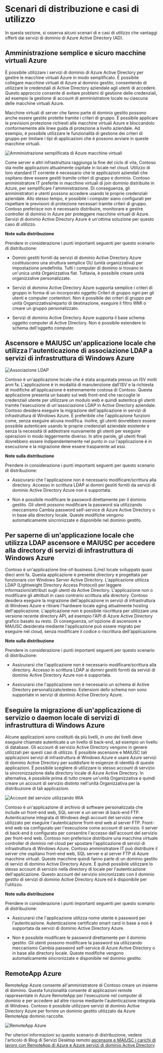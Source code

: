 <properties
    pageTitle="Azure Active Directory servizi di dominio: Scenari di distribuzione | Microsoft Azure"
    description="Scenari di distribuzione per i servizi di dominio Active Directory di Azure"
    services="active-directory-ds"
    documentationCenter=""
    authors="mahesh-unnikrishnan"
    manager="stevenpo"
    editor="curtand"/>

<tags
    ms.service="active-directory-ds"
    ms.workload="identity"
    ms.tgt_pltfrm="na"
    ms.devlang="na"
    ms.topic="article"
    ms.date="09/21/2016"
    ms.author="maheshu"/>


# <a name="deployment-scenarios-and-use-cases"></a>Scenari di distribuzione e casi di utilizzo
In questa sezione, si osserva alcuni scenari di e casi di utilizzo che vantaggi offerti dai servizi di dominio di Azure Active Directory (AD).

## <a name="secure-easy-administration-of-azure-virtual-machines"></a>Amministrazione semplice e sicuro macchine virtuali Azure
È possibile utilizzare i servizi di dominio di Azure Active Directory per gestire le macchine virtuali Azure in modo semplificato. È possibile collegare macchine virtuali di Azure al dominio gestito, consentendo di utilizzare le credenziali di Active Directory aziendale agli utenti di accedere. Questo approccio consente di evitare problemi di gestione delle credenziali, ad esempio la gestione di account di amministratore locale su ciascuna delle macchine virtuali Azure.

Macchine virtuali di server che fanno parte di dominio gestito possono anche essere gestite protette tramite i criteri di gruppo. È possibile applicare le previsioni protezione richiesti alle macchine virtuali Azure e bloccandolo conformemente alle linee guida di protezione a livello aziendale. Ad esempio, è possibile utilizzare le funzionalità di gestione dei criteri di gruppo per limitare i tipi di applicazioni che è possono avviare in queste macchine virtuali.

![Amministrazione semplificata di Azure macchine virtuali](./media/active-directory-domain-services-scenarios/streamlined-vm-administration.png)

Come server e altri infrastruttura raggiunga la fine del ciclo di vita, Contoso sta molte applicazioni attualmente ospitate in locale nel cloud. Utilizzo di loro standard IT corrente è necessario che le applicazioni aziendali che ospitano deve essere gestiti tramite criteri di gruppo e dominio. Contoso amministratore IT preferite in macchine virtuali di join dominio distribuite in Azure, per semplificare l'amministrazione. Di conseguenza, gli amministratori e utenti possono accedere usando le proprie credenziali aziendale. Allo stesso tempo, è possibile i computer siano configurati per rispettare le previsioni di protezione necessari tramite criteri di gruppo. Contoso preferisce non è necessario distribuire, monitorare e gestire controller di dominio in Azure per proteggere macchine virtuali di Azure. Servizi di dominio Active Directory Azure è un'ottima soluzione per questo caso di utilizzo.

**Note sulla distribuzione**

Prendere in considerazione i punti importanti seguenti per questo scenario di distribuzione:

- Domini gestiti forniti da servizi di dominio Active Directory Azure costituiscono una struttura semplice OU (unità organizzativa) per impostazione predefinita. Tutti i computer di dominio si trovano in un'unica unità Organizzativa flat. Tuttavia, è possibile creare unità organizzative personalizzate.

- Servizi di dominio Active Directory Azure supporta semplice i criteri di gruppo in forma di un incorporato oggetto Criteri di gruppo ogni per gli utenti e computer contenitori. Non è possibile dei criteri di gruppo per unità Organizzativa/reparto di destinazione, eseguire il filtro WMI o creare un gruppo personalizzato.

- Servizi di dominio Active Directory Azure supporta il base schema oggetto computer di Active Directory. Non è possibile estendere lo schema dell'oggetto computer.


## <a name="lift-and-shift-an-on-premises-application-that-uses-ldap-bind-authentication-to-azure-infrastructure-services"></a>Ascensore e MAIUSC un'applicazione locale che utilizza l'autenticazione di associazione LDAP a servizi di infrastruttura di Windows Azure

![Associazione LDAP](./media/active-directory-domain-services-scenarios/ldap-bind.png)

Contoso è un'applicazione locale che è stata acquistata presso un ISV molti anni fa. L'applicazione è in modalità di manutenzione dall'ISV e la richiesta di modifiche all'applicazione è estremamente costosa di Contoso. Questa applicazione presenta un basato sul web front-end che raccoglie le credenziali utente per utilizzare un modulo web e quindi autentica gli utenti tramite l'esecuzione di un'associazione LDAP in Active Directory aziendale. Contoso desidera eseguire la migrazione dell'applicazione in servizi di infrastruttura di Windows Azure. È preferibile che l'applicazione funzioni come, senza eseguire alcuna modifica. Inoltre, gli utenti dovrebbero essere possibile autenticare usando le proprie credenziali aziendale esistente e senza la necessità di addestrare nuovamente gli utenti per eseguire operazioni in modo leggermente diverso. In altre parole, gli utenti finali dovrebbero essere indipendentemente nel punto in cui l'applicazione è in esecuzione e la migrazione deve essere trasparente ad essi.

**Note sulla distribuzione**

Prendere in considerazione i punti importanti seguenti per questo scenario di distribuzione:

- Assicurarsi che l'applicazione non è necessario modificare/scrittura alla directory. Accesso in scrittura LDAP ai domini gestiti forniti da servizi di dominio Active Directory Azure non è supportata.

- Non è possibile modificare le password direttamente per il dominio gestito. Gli utenti possono modificare la password sia utilizzando meccanismo Cambia password self-service di Azure Active Directory o in base alla directory locale. Queste modifiche vengono automaticamente sincronizzate e disponibile nel dominio gestito.


## <a name="lift-and-shift-an-on-premises-application-that-uses-ldap-read-to-access-the-directory-to-azure-infrastructure-services"></a>Per saperne di un'applicazione locale che utilizza LDAP ascensore e MAIUSC per accedere alla directory di servizi di infrastruttura di Windows Azure
Contoso è un'applicazione line-of-business (Line) locale sviluppato quasi dieci anni fa. Questa applicazione è presente directory e progettata per funzionare con Windows Server Active Directory. L'applicazione utilizza LDAP (Lightweight Directory Access Protocol) per leggere informazioni/attributi sugli utenti da Active Directory. L'applicazione non o modificare gli attributi in caso contrario scrittura alla directory. Contoso desidera eseguire la migrazione dell'applicazione in servizi di infrastruttura di Windows Azure e ritirare l'hardware locale aging attualmente hosting dell'applicazione. L'applicazione non è possibile riscrittura per utilizzare una versione recente directory API, ad esempio l'API di Azure Active Directory grafico basato su resto. Di conseguenza, un'opzione di ascensore e MAIUSC desiderata mediante l'applicazione può essere migrato per eseguire nel cloud, senza modificare il codice o riscrittura dell'applicazione.

**Note sulla distribuzione**

Prendere in considerazione i punti importanti seguenti per questo scenario di distribuzione:

- Assicurarsi che l'applicazione non è necessario modificare/scrittura alla directory. Accesso in scrittura LDAP ai domini gestiti forniti da servizi di dominio Active Directory Azure non è supportata.

- Assicurarsi che l'applicazione non è necessario un schema di Active Directory personalizzato/esteso. Estensioni dello schema non sono supportate in servizi di dominio Active Directory Azure.


## <a name="migrate-an-on-premises-service-or-daemon-application-to-azure-infrastructure-services"></a>Eseguire la migrazione di un'applicazione di servizio o daemon locale di servizi di infrastruttura di Windows Azure
Alcune applicazioni sono costituiti da più livelli, in uno dei livelli deve eseguire chiamate autenticate a un livello di back-end, ad esempio un livello di database. Gli account di servizio Active Directory vengono in genere utilizzati per questi casi di utilizzo. È possibile ascensore e MAIUSC tali applicazioni servizi di infrastruttura di Windows Azure e usare Azure servizi di dominio Active Directory per soddisfare le esigenze di identità di queste applicazioni. È possibile scegliere di utilizzare lo stesso account di servizio la sincronizzazione dalla directory locale di Azure Active Directory. In alternativa, è possibile prima di tutto creare un'unità Organizzativa e quindi creare un account di servizio distinto nell'unità Organizzativa per la distribuzione di tali applicazioni.

![Account del servizio utilizzando WIA](./media/active-directory-domain-services-scenarios/wia-service-account.png)

Contoso è un'applicazione di archivio di software personalizzata che include un front-end web, SQL server e un server di back-end FTP. Autenticazione integrata di Windows degli account del servizio viene utilizzato per eseguire l'autenticazione front-end web al server FTP. Front-end web sia configurato per l'esecuzione come account di servizio. Il server di back-end è configurato per consentire l'accesso dall'account del servizio per front-end web. Contoso non preferisce distribuire una macchina virtuale controller di dominio nel cloud per spostare l'applicazione di servizi di infrastruttura di Windows Azure. Contoso amministratore IT può distribuire il server che ospitano front-end web, SQL server e al server FTP di Azure macchine virtuali. Queste macchine quindi fanno parte di un dominio gestito di servizi di dominio Active Directory Azure. È quindi possibile utilizzare lo stesso account di servizio nella directory di locale per l'autenticazione dell'applicazione. Questo account del servizio sincronizzato con il dominio gestito di servizi di dominio Active Directory Azure ed è disponibile per l'utilizzo.

**Note sulla distribuzione**

Prendere in considerazione i punti importanti seguenti per questo scenario di distribuzione:

- Assicurarsi che l'applicazione utilizza nome utente e password per l'autenticazione. Autenticazione certificato smart card in base a non è supportata da servizi di dominio Active Directory Azure.

- Non è possibile modificare le password direttamente per il dominio gestito. Gli utenti possono modificare la password sia utilizzando meccanismo Cambia password self-service di Azure Active Directory o in base alla directory locale. Queste modifiche vengono automaticamente sincronizzate e disponibile nel dominio gestito.


## <a name="azure-remoteapp"></a>RemoteApp Azure
RemoteApp Azure consente all'amministratore di Contoso creare un insieme di dominio. Questa funzionalità consente di applicazioni remote rappresentate in Azure RemoteApp per l'esecuzione nel computer di dominio e per accedere ad altre risorse mediante l'autenticazione integrata di Windows. Contoso è possibile utilizzare servizi di dominio Active Directory Azure per fornire un dominio gestito utilizzato da Azure RemoteApp dominio raccolte.

![RemoteApp Azure](./media/active-directory-domain-services-scenarios/azure-remoteapp.png)

Per ulteriori informazioni su questo scenario di distribuzione, vedere l'articolo di Blog di Servizi Desktop remoto [ascensore e MAIUSC i carichi di lavoro con RemoteApp di Azure e Azure servizi di dominio Active Directory](http://blogs.msdn.com/b/rds/archive/2016/01/19/lift-and-shift-your-workloads-with-azure-remoteapp-and-azure-ad-domain-services.aspx).
